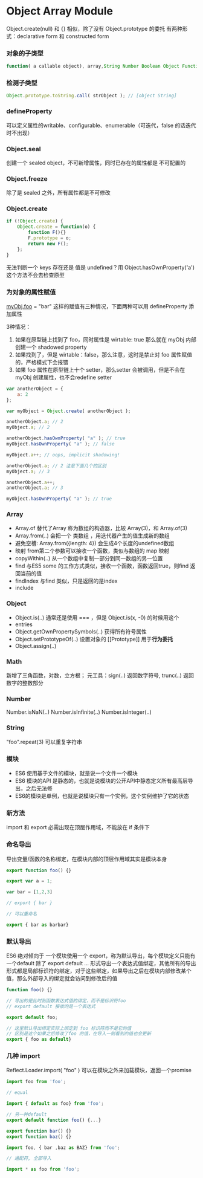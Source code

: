 # Object Array Module

Object.create(null) 和 {} 相似，除了没有 Object.prototype 的委托 有两种形式：declarative form 和  constructed form

### 对象的子类型

```jsx
function( a callable object), array,String Number Boolean Object Function Array Date RegExp Error
```

### 检测子类型

```jsx
Object.prototype.toString.call( strObject ); // [object String]
```

### defineProperty

可以定义属性的writable、configurable、enumerable（可迭代，false 的话迭代时不出现）

### Object.seal

创建一个 sealed object，不可新增属性，同时已存在的属性都是 不可配置的

### Object.freeze

除了是 sealed 之外，所有属性都是不可修改

### Object.create

```jsx
if (!Object.create) {
    Object.create = function(o) {
        function F(){}
        F.prototype = o;
        return new F();
    };
}
```

无法判断一个 keys 存在还是 值是 undefined？用 Object.hasOwnProperty('a')这个方法不会去检查原型

### 为对象的属性赋值

[myObj.foo](http://myobj.foo) = "bar" 这样的赋值有三种情况，下面两种可以用 defineProperty 添加属性

3种情况：

1. 如果在原型链上找到了 foo，同时属性是 wirtable: true 那么就在 myObj 内部创建一个 shadowed property
2. 如果找到了，但是 wirtable：false，那么注意，这时是禁止对 foo 属性赋值的，严格模式下会报错
3. 如果 foo 属性在原型链上十个 setter，那么setter 会被调用，但是不会在 myObj 创建属性，也不会redefine setter

```jsx
var anotherObject = {
    a: 2
};

var myObject = Object.create( anotherObject );

anotherObject.a; // 2
myObject.a; // 2

anotherObject.hasOwnProperty( "a" ); // true
myObject.hasOwnProperty( "a" ); // false

myObject.a++; // oops, implicit shadowing!

anotherObject.a; // 2 注意下面几个的区别
myObject.a; // 3

anotherObject.a++;
anotherObject.a; // 3

myObject.hasOwnProperty( "a" ); // true
```

### Array

- Array.of 替代了Array 称为数组的构造器，比较 Array(3)，和 Array.of(3)
- Array.from(..) 会把一个 类数组 ，用迭代器产生的值生成新的数组
- 避免空槽: Array.from({length: 4}) 会生成4个长度的undefined数组
- 映射 from第二个参数可以接收一个函数，类似与数组的 map 映射
- copyWithin(..) 从一个数组中复制一部分到同一数组的另一位置
- find 与ES5 some 的工作方式类似，接收一个函数，函数返回true，则find 返回当前的值
- findIndex 与find 类似，只是返回的是index
- include

### Object

- Object.is(..) 通常还是使用 === ，但是 Object.is(x, -0) 的时候用这个
- entries
- Object.getOwnPropertySymbols(..) 获得所有符号属性
- Object.setPrototypeOf(..) 设置对象的 [[Prototype]] 用于**行为委托**
- Object.assign(..)

### Math

新增了三角函数，对数，立方根；
元工具：sign(..) 返回数字符号, trunc(..) 返回数字的整数部分

### Number

Number.isNaN(..)  Number.isInfinite(..) Number.isInteger(..)

### String

"foo".repeat(3) 可以重复字符串

### 模块

- ES6 使用基于文件的模块，就是说一个文件一个模块
- ES6 模块的API 是静态的，也就是说模块的公开API中静态定义所有最高层导出，之后无法修
- ES6的模块是单例，也就是说模块只有一个实例，这个实例维护了它的状态

### 新方法

import 和 export 必需出现在顶层作用域，不能放在 if 条件下

### 命名导出

导出变量/函数的名称绑定，在模块内部的顶层作用域其实是模块本身

```jsx
export function foo() {}

export var a = 1;

var bar = [1,2,3]

// export { bar }

// 可以重命名

export { bar as barbar}
```

### 默认导出

ES6 绝对倾向于 一个模块使用一个 export，称为默认导出，每个模块定义只能有一个default
除了 export default ... 形式导出一个表达式值绑定，其他所有的导出形式都是局部标识符的绑定，对于这些绑定，如果导出之后在模块内部修改某个值，那么外部导入的绑定就会访问到修改后的值

```jsx
function foo() {}

// 导出的是此时到函数表达式值的绑定，而不是标识符foo
// export default 接收的是一个表达式

export default foo;

// 这里默认导出绑定实际上绑定到 foo 标识符而不是它的值
// 区别是这个如果之后修改了foo 的值，在导入一侧看到的值也会更新
export { foo as default}
```

### 几种 import

Reflect.Loader.import( "foo" ) 可以在模块之外来加载模块，返回一个promise

```jsx
import foo from 'foo';

// equal

import { default as foo} from 'foo';

// 另一种default
export default function foo() {...}

export function bar() {}
export function baz() {}

import foo, { bar ,baz as BAZ} from 'foo';

// 通配符, 全部导入

import * as foo from 'foo';
```
